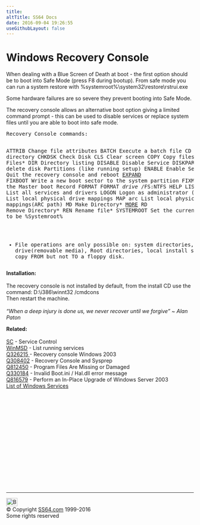 ```yaml
---
title:
altTitle: SS64 Docs
date: 2016-09-04 19:26:55
useGithubLayout: false
---
```

<!-- #BeginLibraryItem "/Library/head_ntsyntax.lbi" --><!-- #EndLibraryItem --><h1>Windows  Recovery Console</h1>
<p>When dealing with a Blue Screen of Death at boot - the first option 
  should be to boot into Safe Mode (press F8 during bootup). From safe mode you can run a system restore with <span class="code">%systemroot%\system32\restore\rstrui.exe</span></p>
<p>Some hardware failures are so severe they prevent booting into 
  Safe Mode. </p>
<p>The recovery console allows an alternative boot option giving 
  a limited command prompt - this can be used to disable services or replace system 
files until you are able to boot into safe mode.</p>
<pre>Recovery Console commands:

ATTRIB   Change file attributes
BATCH    Execute a batch file
CD       Change directory
CHKDSK   Check Disk
CLS      Clear screen
COPY     Copy files*
DEL      Delete Files*
DIR      Directory listing
DISABLE  Disable Service
DISKPART Create or delete disk Partitions (like running setup)
ENABLE   Enable Service
EXIT     Quit the recovery console and reboot
<a href="expand.html">EXPAND</a>
FIXBOOT  Write a new boot sector to the system partition
FIXMBR   Repair the Master boot Record
FORMAT   FORMAT <i>drive</i> /FS:NTFS
HELP
LISTSVC  List all services and drivers
LOGON    Logon as administrator (local)
MAP      List local physical drive mappings
MAP arc  List local physical drive mappings(ARC path)
MD       Make Directory*
<a href="more.html">MORE</a>
RD       Remove Directory*
REN      Rename file*
SYSTEMROOT Set the current directory to be %Systemroot%

* File operations are only possible on:
  system directories, floppy drive(removable media), Root directories,
  local install sources. You can copy FROM but not TO a floppy disk.</pre>
<p><b>Installation:</b><br>
  <br>
  The recovery console is not installed by default,  from 
  the install CD use the command:
  <span class="code">D:\i386\winnt32 /cmdcons</span><br>
Then restart the machine.
<br>
  <br>
<i class="quote">“When a deep injury is done us, we never recover until we forgive” ~ Alan Paton</i>
</p><p><b>Related:</b><br>
<br>
<a href="sc.html">SC</a> - Service Control<br>
<a href="winmsd.html">WinMSD</a> - List running services<br>
<a href="https://support.microsoft.com/kb/326215">Q326215  </a>- Recovery console Windows 2003<br>
<a href="https://support.microsoft.com/kb/308402">Q308402</a> - Recovery
Console and Sysprep<br>
<a href="https://support.microsoft.com/kb/812450">Q812450</a> - Program Files Are Missing or Damaged<br>
<a href="https://support.microsoft.com/kb/330184">Q330184</a> - Invalid Boot.ini / Hal.dll error message<br>
<a href="https://support.microsoft.com/kb/816579">Q816579</a> - Perform an In-Place Upgrade of Windows Server 2003<br>  
<a href="syntax-services.html">List of Windows Services</a><br>
<!-- #BeginLibraryItem "/Library/foot_nt.lbi" --></p><p>
<!-- windows300 -->
<ins class="adsbygoogle" style="display:inline-block;width:300px;height:250px" data-ad-client="ca-pub-6140977852749469" data-ad-slot="7649547908"></ins>
<script>
(adsbygoogle = window.adsbygoogle || []).push({});
</script></p>
<hr>
<div id="bl" class="footer"><a href="syntax-recovery.html#"><img src="../images/top.png" width="30" height="22" alt="Back to the Top"></a></div>
<div id="br" class="footer, tagline">© Copyright <a href="../index.html">SS64.com</a> 1999-2016<br>
Some rights reserved</div><!-- #EndLibraryItem -->

